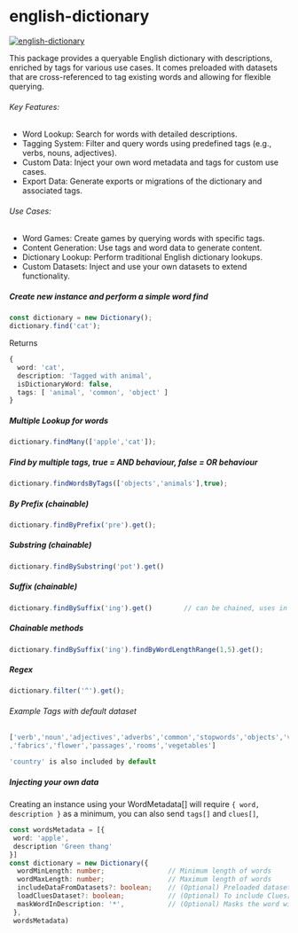 # english-dictionary

[![english-dictionary](https://github.com/1mitten/english-dictionary/actions/workflows/ci.yml/badge.svg)](https://github.com/1mitten/english-dictionary/actions/workflows/ci.yml)

This package provides a queryable English dictionary with descriptions, enriched by tags for various use cases. It comes preloaded with datasets that are cross-referenced to tag existing words and allowing for flexible querying.

<h6>Key Features:</h6>

- Word Lookup: Search for words with detailed descriptions.
- Tagging System: Filter and query words using predefined tags (e.g., verbs, nouns, adjectives).
- Custom Data: Inject your own word metadata and tags for custom use cases.
- Export Data: Generate exports or migrations of the dictionary and associated tags.

<h6>Use Cases:</h6>

- Word Games: Create games by querying words with specific tags.
- Content Generation: Use tags and word data to generate content.
- Dictionary Lookup: Perform traditional English dictionary lookups.
- Custom Datasets: Inject and use your own datasets to extend functionality.

<h5>Create new instance and perform a simple word find</h5>

```ts
const dictionary = new Dictionary();
dictionary.find('cat');
```

Returns
```ts
{
  word: 'cat',
  description: 'Tagged with animal',
  isDictionaryWord: false,
  tags: [ 'animal', 'common', 'object' ]
}
```

<h5>Multiple Lookup for words</h5>

```ts
dictionary.findMany(['apple','cat']);
```

<h5>Find by multiple tags, true = AND behaviour, false = OR behaviour</h5>

```ts
dictionary.findWordsByTags(['objects','animals'],true);
```

<h5>By Prefix (chainable)</h5>

```ts
dictionary.findByPrefix('pre').get();
```

<h5>Substring (chainable)</h5>

```ts
dictionary.findBySubstring('pot').get()  
```

<h5>Suffix  (chainable)</h5>

```ts
dictionary.findBySuffix('ing').get()        // can be chained, uses in memory filtered data
```

<h5>Chainable methods</h5>

```ts
dictionary.findBySuffix('ing').findByWordLengthRange(1,5).get();
```

<h5>Regex </h5>

```ts
dictionary.filter('^').get();
```

<h6>Example Tags with default dataset</h5>

```ts
['verb','noun','adjectives','adverbs','common','stopwords','objects','vehicles','animals','weapon'
,'fabrics','flower','passages','rooms','vegetables']

'country' is also included by default
```

<h5>Injecting your own data</h5>                 

Creating an instance using your WordMetadata[] will require ```{ word, description }``` as a minimum, you can also send ```tags[]``` and ```clues[]```, 
```ts
const wordsMetadata = [{
 word: 'apple',
 description 'Green thang'
}]
const dictionary = new Dictionary({ 
  wordMinLength: number;                // Minimum length of words
  wordMaxLength: number;                // Maximum length of words
  includeDataFromDatasets?: boolean;    // (Optional) Preloaded datasets that tag data as best possible (verb,noun,adjectives,adverbs,common)
  loadCluesDataset?: boolean;           // (Optional) To include Clues[] for words 3 to 6 in length, for gaming purposes mainly
  maskWordInDescription: '*',           // (Optional) Masks the word within the description, for gaming purposes mainly
 },
 wordsMetadata)
```
